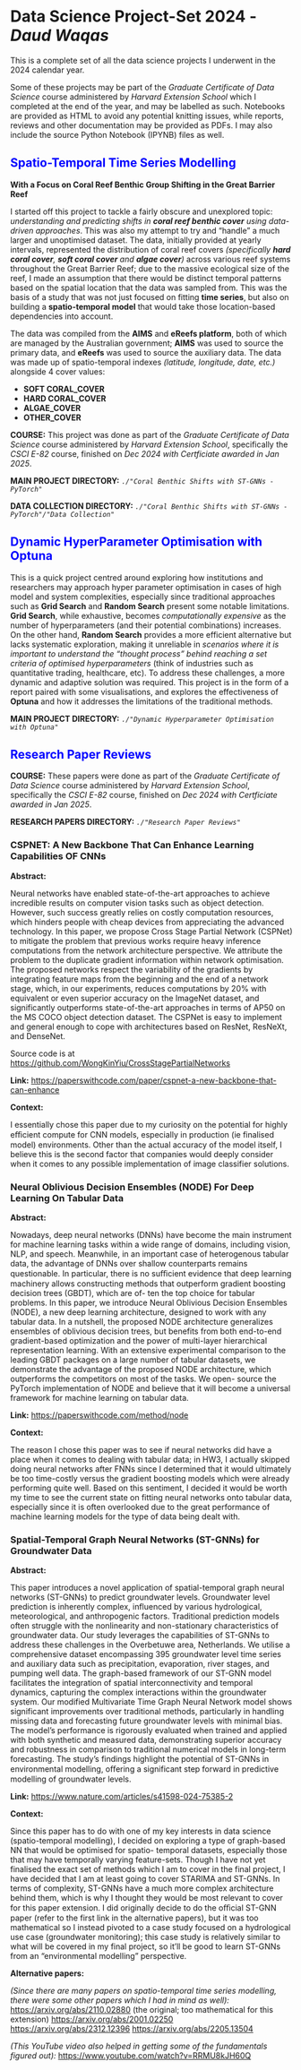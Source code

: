 # Data Science Project-Set 2024 - *Daud Waqas*

This is a complete set of all the data science projects I underwent in the 2024 calendar year. 

Some of these projects may be part of the *Graduate Certificate of Data Science* course administered by *Harvard Extension School* which I completed at the end of the year, and may be labelled as such. Notebooks are provided as HTML to avoid any potential knitting issues, while reports, reviews and other documentation may be provided as PDFs. I may also include the source Python Notebook (IPYNB) files as well.

## <span style="color: blue">Spatio-Temporal Time Series Modelling</span>
**With a Focus on Coral Reef Benthic Group Shifting in the Great Barrier Reef**

I started off this project to tackle a fairly obscure and unexplored topic: *understanding and predicting shifts in **coral reef benthic cover** using data-driven approaches*. This was also my attempt to try and “handle” a much larger and unoptimised dataset. The data, initially provided at yearly intervals, represented the distribution of coral reef covers *(specifically **hard coral cover**, **soft coral cover** and **algae cover**)* across various reef systems throughout the Great Barrier Reef; due to the massive ecological size of the reef, I made an assumption that there would be distinct temporal patterns based on the spatial location that the data was sampled from. This was the basis of a study that was not just focused on fitting **time series**, but also on building a **spatio-temporal model** that would take those location-based dependencies into account.

The data was compiled from the **AIMS** and **eReefs platform**, both of which are managed by the Australian government; **AIMS** was used to source the primary data, and **eReefs** was used to source the auxiliary data. The data was made up of spatio-temporal indexes *(latitude, longitude, date, etc.)* alongside 4 cover values:

* **SOFT CORAL_COVER**
* **HARD CORAL_COVER**
* **ALGAE_COVER**
* **OTHER_COVER**

**COURSE:** This project was done as part of the *Graduate Certificate of Data Science* course administered by *Harvard Extension School*, specifically the *CSCI E-82* course, finished on *Dec 2024 with Certficiate awarded in Jan 2025*.

**MAIN PROJECT DIRECTORY:** *`./"Coral Benthic Shifts with ST-GNNs - PyTorch"`*

**DATA COLLECTION DIRECTORY:** *`./"Coral Benthic Shifts with ST-GNNs - PyTorch"/"Data Collection"`*

## <span style="color: blue">Dynamic HyperParameter Optimisation with Optuna</span>

This is a quick project centred around exploring how institutions and researchers may approach hyper parameter optimisation in cases of high model and system complexities, especially since traditional approaches such as **Grid Search** and **Random Search** present some notable limitations. **Grid Search**, while exhaustive, becomes *computationally expensive* as the number of hyperparameters (and their potential combinations) increases. On the other hand, **Random Search** provides a more efficient alternative but lacks systematic exploration, making it unreliable in *scenarios where it is important to understand the “thought process” behind reaching a set criteria of optimised hyperparameters* (think of industries such as quantitative trading, healthcare, etc). To address these challenges, a more dynamic and adaptive solution was required. This project is in the form of a report paired with some visualisations, and explores the effectiveness of **Optuna** and how it addresses the limitations of the traditional methods.

**MAIN PROJECT DIRECTORY:** *`./"Dynamic Hyperparameter Optimisation with Optuna"`*

## <span style="color: blue">Research Paper Reviews</span>

**COURSE:** These papers were done as part of the *Graduate Certificate of Data Science* course administered by *Harvard Extension School*, specifically the *CSCI E-82* course, finished on *Dec 2024 with Certficiate awarded in Jan 2025*.

**RESEARCH PAPERS DIRECTORY:** *`./"Research Paper Reviews"`*

### CSPNET: A New Backbone That Can Enhance Learning Capabilities OF CNNs

**Abstract:**

Neural networks have enabled state-of-the-art approaches to achieve incredible results on computer vision tasks such as object detection. However, such success greatly relies on costly computation resources, which hinders people with cheap devices from appreciating the advanced technology. In this paper, we propose Cross Stage Partial Network (CSPNet) to mitigate the problem that previous works require heavy inference computations from the network architecture perspective. We attribute the problem to the duplicate gradient information within network optimisation. The proposed networks respect the variability of the gradients by integrating feature maps from the beginning and the end of a network stage, which, in our experiments, reduces computations by 20% with equivalent or even superior accuracy on the ImageNet dataset, and significantly outperforms state-of-the-art approaches in terms of AP50 on the MS COCO object detection dataset. The CSPNet is easy to implement and general enough to cope with architectures based on ResNet, ResNeXt, and DenseNet.

Source code is at https://github.com/WongKinYiu/CrossStagePartialNetworks

**Link:** https://paperswithcode.com/paper/cspnet-a-new-backbone-that-can-enhance

**Context:** 

I essentially chose this paper due to my curiosity on the potential for highly eﬃcient compute for CNN models, especially in production (ie finalised model) environments. Other than the actual accuracy of the model itself, I believe this is the second factor that companies would deeply consider when it comes to any possible implementation of image classifier solutions.

### Neural Oblivious Decision Ensembles (NODE) For Deep Learning On Tabular Data

**Abstract:**

Nowadays, deep neural networks (DNNs) have become the main instrument for machine learning tasks within a wide range of domains, including vision, NLP, and speech. Meanwhile, in an important case of heterogenous tabular data, the advantage of DNNs over shallow counterparts remains questionable. In particular, there is no suﬃcient evidence that deep learning machinery allows constructing methods that outperform gradient boosting decision trees (GBDT), which are of- ten the top choice for tabular problems. In this paper, we introduce Neural Oblivious Decision Ensembles (NODE), a new deep learning architecture, designed to work with any tabular data. In a nutshell, the proposed NODE architecture generalizes ensembles of oblivious decision trees, but benefits from both end-to-end gradient-based optimization and the power of multi-layer hierarchical representation learning. With an extensive experimental comparison to the leading GBDT packages on a large number of tabular datasets, we demonstrate the advantage of the proposed NODE architecture, which outperforms the competitors on most of the tasks. We open- source the PyTorch implementation of NODE and believe that it will become a universal framework for machine learning on tabular data.

**Link:** https://paperswithcode.com/method/node

**Context:** 

The reason I chose this paper was to see if neural networks did have a place when it comes to dealing with tabular data; in HW3, I actually skipped doing neural networks after FNNs since I determined that it would ultimately be too time-costly versus the gradient boosting models which were already performing quite well. Based on this sentiment, I decided it would be worth my time to see the current state on fitting neural networks onto tabular data, especially since it is often overlooked due to the great performance of machine learning models for the type of data being dealt with.

### Spatial-Temporal Graph Neural Networks (ST-GNNs) for Groundwater Data

**Abstract:**

This paper introduces a novel application of spatial-temporal graph neural networks (ST-GNNs) to predict groundwater levels. Groundwater level prediction is inherently complex, influenced by various hydrological, meteorological, and anthropogenic factors. Traditional prediction models often struggle with the nonlinearity and non-stationary characteristics of groundwater data. Our study leverages the capabilities of ST-GNNs to address these challenges in the Overbetuwe area, Netherlands. We utilise a comprehensive dataset encompassing 395 groundwater level time series and auxiliary data such as precipitation, evaporation, river stages, and pumping well data. The graph-based framework of our ST-GNN model facilitates the integration of spatial interconnectivity and temporal dynamics, capturing the complex interactions within the groundwater system. Our modified Multivariate Time Graph Neural Network model shows significant improvements over traditional methods, particularly in handling missing data and forecasting future groundwater levels with minimal bias. The model’s performance is rigorously evaluated when trained and applied with both synthetic and measured data, demonstrating superior accuracy and robustness in comparison to traditional numerical models in long-term forecasting. The study’s findings highlight the potential of ST-GNNs in environmental modelling, oﬀering a significant step forward in predictive modelling of groundwater levels.

**Link:** https://www.nature.com/articles/s41598-024-75385-2

**Context:** 

Since this paper has to do with one of my key interests in data science (spatio-temporal modelling), I decided on exploring a type of graph-based NN that would be optimised for spatio- temporal datasets, especially those that may have temporally varying feature-sets. Though I have not yet finalised the exact set of methods which I am to cover in the final project, I have decided that I am at least going to cover STARIMA and ST-GNNs. In terms of complexity, ST-GNNs have a much more complex architecture behind them, which is why I thought they would be most relevant to cover for this paper extension. I did originally decide to do the oﬃcial ST-GNN paper (refer to the first link in the alternative papers), but it was too mathematical so I instead pivoted to a case study focused on a hydrological use case (groundwater monitoring); this case study is relatively similar to what will be covered in my final project, so it’ll be good to learn ST-GNNs from an “environmental modelling” perspective.

**Alternative papers:**

*(Since there are many papers on spatio-temporal time series modelling, there were some other papers which I had in mind as well):*
https://arxiv.org/abs/2110.02880 (the original; too mathematical for this extension)
https://arxiv.org/abs/2001.02250
https://arxiv.org/abs/2312.12396
https://arxiv.org/abs/2205.13504

*(This YouTube video also helped in getting some of the fundamentals figured out):*
https://www.youtube.com/watch?v=RRMU8kJH60Q